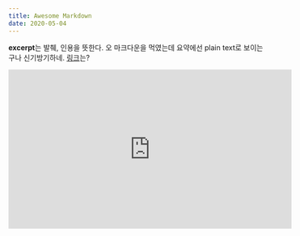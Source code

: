 ```yaml
---
title: Awesome Markdown
date: 2020-05-04
---
```


**excerpt**는 발췌, 인용을 뜻한다. 오 마크다운을 먹였는데 요약에선 plain text로 보이는구나 신기방기하네. [링크](https://github.com)는?

<iframe width="560" height="315" src="https://www.youtube.com/embed/4SZl1r2O_bY" frameborder="0" allow="accelerometer; autoplay; encrypted-media; gyroscope; picture-in-picture" allowfullscreen></iframe>
